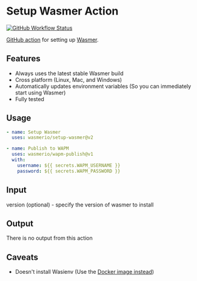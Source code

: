 # Setup Wasmer Action
[![GitHub Workflow Status](https://img.shields.io/github/workflow/status/wasmerio/setup-wasmer/Tests?label=Tests&style=flat-square)](https://github.com/wasmerio/setup-wasmer/actions/workflows/tests.yml)

[GitHub action](https://github.com/features/actions) for setting up [Wasmer](https://wasmer.io).

## Features
* Always uses the latest stable Wasmer build
* Cross platform (Linux, Mac, and Windows)
* Automatically updates environment variables (So you can immediately start using Wasmer)
* Fully tested

## Usage
```yaml
- name: Setup Wasmer
  uses: wasmerio/setup-wasmer@v2

- name: Publish to WAPM
  uses: wasmerio/wapm-publish@v1
  with:
    username: ${{ secrets.WAPM_USERNAME }}
    password: ${{ secrets.WAPM_PASSWORD }}
```

## Input
version (optional) - specify the version of wasmer to install

## Output
There is no output from this action

## Caveats
* Doesn't install Wasienv (Use the [Docker image instead](https://hub.docker.com/r/wasienv/wasienv))
